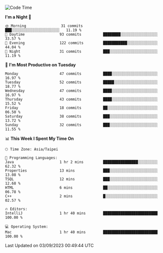 <!--START_SECTION:waka-->
![Code Time](http://img.shields.io/badge/Code%20Time-382%20hrs%2014%20mins-blue)

**I'm a Night 🦉** 

```text
🌞 Morning                31 commits          ███░░░░░░░░░░░░░░░░░░░░░░   11.19 % 
🌆 Daytime                93 commits          ████████░░░░░░░░░░░░░░░░░   33.57 % 
🌃 Evening                122 commits         ███████████░░░░░░░░░░░░░░   44.04 % 
🌙 Night                  31 commits          ███░░░░░░░░░░░░░░░░░░░░░░   11.19 % 
```
📅 **I'm Most Productive on Tuesday** 

```text
Monday                   47 commits          ████░░░░░░░░░░░░░░░░░░░░░   16.97 % 
Tuesday                  52 commits          █████░░░░░░░░░░░░░░░░░░░░   18.77 % 
Wednesday                47 commits          ████░░░░░░░░░░░░░░░░░░░░░   16.97 % 
Thursday                 43 commits          ████░░░░░░░░░░░░░░░░░░░░░   15.52 % 
Friday                   18 commits          ██░░░░░░░░░░░░░░░░░░░░░░░   06.50 % 
Saturday                 38 commits          ███░░░░░░░░░░░░░░░░░░░░░░   13.72 % 
Sunday                   32 commits          ███░░░░░░░░░░░░░░░░░░░░░░   11.55 % 
```


📊 **This Week I Spent My Time On** 

```text
🕑︎ Time Zone: Asia/Taipei

💬 Programming Languages: 
Java                     1 hr 2 mins         ████████████████░░░░░░░░░   62.32 % 
Properties               13 mins             ███░░░░░░░░░░░░░░░░░░░░░░   13.08 % 
TSQL                     12 mins             ███░░░░░░░░░░░░░░░░░░░░░░   12.68 % 
HTML                     6 mins              ██░░░░░░░░░░░░░░░░░░░░░░░   06.78 % 
C++                      2 mins              █░░░░░░░░░░░░░░░░░░░░░░░░   02.57 % 

🔥 Editors: 
IntelliJ                 1 hr 40 mins        █████████████████████████   100.00 % 

💻 Operating System: 
Mac                      1 hr 40 mins        █████████████████████████   100.00 % 
```


 Last Updated on 03/09/2023 00:49:44 UTC
<!--END_SECTION:waka-->

